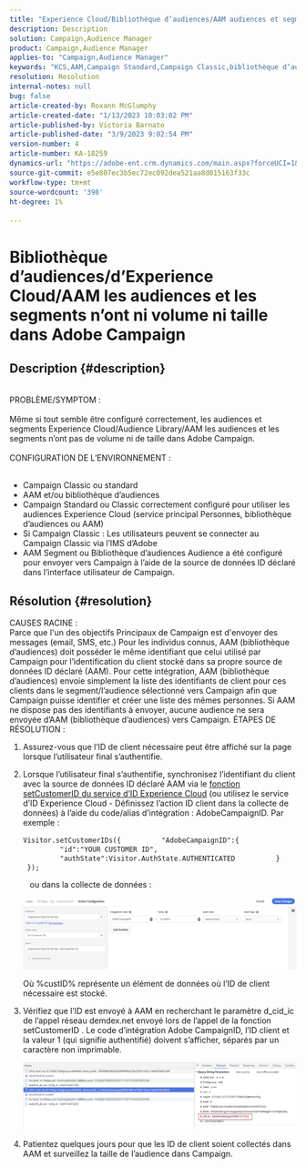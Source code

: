 ```yaml
---
title: "Experience Cloud/Bibliothèque d’audiences/AAM audiences et segments n’ont ni volume ni taille dans Adobe Campaign"
description: Description
solution: Campaign,Audience Manager
product: Campaign,Audience Manager
applies-to: "Campaign,Audience Manager"
keywords: "KCS,AAM,Campaign Standard,Campaign Classic,bibliothèque d’audiences,service principal Personnes,audiences Experience Cloud"
resolution: Resolution
internal-notes: null
bug: false
article-created-by: Roxann McGlumphy
article-created-date: "1/13/2023 10:03:02 PM"
article-published-by: Victoria Barnato
article-published-date: "3/9/2023 9:02:54 PM"
version-number: 4
article-number: KA-18259
dynamics-url: "https://adobe-ent.crm.dynamics.com/main.aspx?forceUCI=1&pagetype=entityrecord&etn=knowledgearticle&id=39f51709-8e93-ed11-aad1-6045bd006a22"
source-git-commit: e5e807ec3b5ec72ec092dea521aa8d015163f33c
workflow-type: tm+mt
source-wordcount: '398'
ht-degree: 1%

---
```


# Bibliothèque d’audiences/d’Experience Cloud/AAM les audiences et les segments n’ont ni volume ni taille dans Adobe Campaign

## Description {#description}

<br>PROBLÈME/SYMPTOM :<br><br>
Même si tout semble être configuré correctement, les audiences et segments Experience Cloud/Audience Library/AAM les audiences et les segments n’ont pas de volume ni de taille dans Adobe Campaign.
<br><br>CONFIGURATION DE L’ENVIRONNEMENT :<br><br>
- Campaign Classic ou standard
- AAM et/ou bibliothèque d’audiences
- Campaign Standard ou Classic correctement configuré pour utiliser les audiences Experience Cloud (service principal Personnes, bibliothèque d’audiences ou AAM)
- Si Campaign Classic : Les utilisateurs peuvent se connecter au Campaign Classic via l’IMS d’Adobe
- AAM Segment ou Bibliothèque d’audiences Audience a été configuré pour envoyer vers Campaign à l’aide de la source de données ID déclaré dans l’interface utilisateur de Campaign.



## Résolution {#resolution}

CAUSES RACINE :<br>
Parce que l&#39;un des objectifs Principaux de Campaign est d&#39;envoyer des messages (email, SMS, etc.) Pour les individus connus, AAM (bibliothèque d’audiences) doit posséder le même identifiant que celui utilisé par Campaign pour l’identification du client stocké dans sa propre source de données ID déclaré (AAM). Pour cette intégration, AAM (bibliothèque d’audiences) envoie simplement la liste des identifiants de client pour ces clients dans le segment/l’audience sélectionné vers Campaign afin que Campaign puisse identifier et créer une liste des mêmes personnes. Si AAM ne dispose pas des identifiants à envoyer, aucune audience ne sera envoyée d’AAM (bibliothèque d’audiences) vers Campaign.
ÉTAPES DE RÉSOLUTION :
1. Assurez-vous que l’ID de client nécessaire peut être affiché sur la page lorsque l’utilisateur final s’authentifie.
2. Lorsque l’utilisateur final s’authentifie, synchronisez l’identifiant du client avec la source de données ID déclaré AAM via le [fonction setCustomerID du service d’ID Experience Cloud](https://experienceleague.adobe.com/docs/id-service/using/id-service-api/methods/setcustomerids.html?lang=en) (ou utilisez le service d’ID Experience Cloud - Définissez l’action ID client dans la collecte de données) à l’aide du code/alias d’intégration : AdobeCampaignID. Par exemple :






   ```
   Visitor.setCustomerIDs({          "AdobeCampaignID":{              "id":"YOUR CUSTOMER ID",              "authState":Visitor.AuthState.AUTHENTICATED          }      });
   ```







      ou dans la collecte de données :



   ![](assets/4e9305cf-76a5-ec11-983f-0022480b028f.png)

   Où %custID% représente un élément de données où l’ID de client nécessaire est stocké.


3. Vérifiez que l’ID est envoyé à AAM en recherchant le paramètre d_cid_ic de l’appel réseau demdex.net envoyé lors de l’appel de la fonction setCustomerID . Le code d’intégration Adobe CampaignID, l’ID client et la valeur 1 (qui signifie authentifié) doivent s’afficher, séparés par un caractère non imprimable. 

   ![](assets/4f9305cf-76a5-ec11-983f-0022480b028f.png)
4. Patientez quelques jours pour que les ID de client soient collectés dans AAM et surveillez la taille de l’audience dans Campaign.



